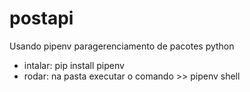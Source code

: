 # postapi
Usando pipenv paragerenciamento de pacotes python <br />
 - intalar: pip install pipenv <br />
 - rodar: na pasta executar o comando >> pipenv shell <br />

